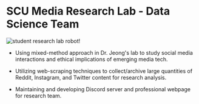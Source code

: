 # SCU Media Research Lab - Data Science Team

![student research lab robot!](https://github.com/Santa-Clara-Media-Lab/student-research-lab-robot/blob/main/assets/educord.png?raw=true?style=centerme) 

- Using mixed-method approach in Dr. Jeong's lab to study social media interactions and ethical implications of emerging media tech.

- Utilizing web-scraping techniques to collect/archive large quantities of Reddit, Instagram, and Twitter content for research analysis.

- Maintaining and developing Discord server and professional webpage for research team.
